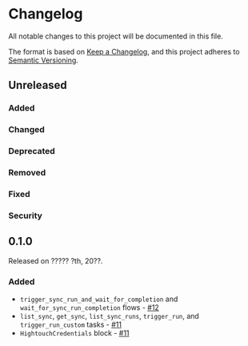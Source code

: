 # Changelog

All notable changes to this project will be documented in this file.

The format is based on [Keep a Changelog](https://keepachangelog.com/en/1.0.0/),
and this project adheres to [Semantic Versioning](https://semver.org/spec/v2.0.0.html).

## Unreleased

### Added

### Changed

### Deprecated

### Removed

### Fixed

### Security

## 0.1.0

Released on ????? ?th, 20??.

### Added

- `trigger_sync_run_and_wait_for_completion` and `wait_for_sync_run_completion` flows - [#12](https://github.com/PrefectHQ/prefect-hightouch/pull/12)
- `list_sync`, `get_sync`, `list_sync_runs`, `trigger_run`, and `trigger_run_custom` tasks - [#11](https://github.com/PrefectHQ/prefect-hightouch/pull/11)
- `HightouchCredentials` block - [#11](https://github.com/PrefectHQ/prefect-hightouch/pull/11)
